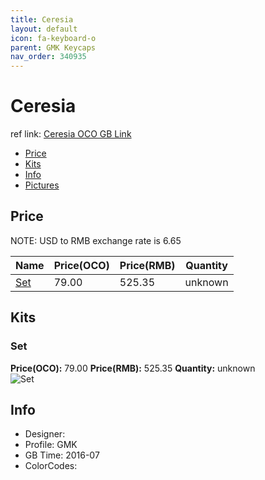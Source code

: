 ```yaml
---
title: Ceresia
layout: default
icon: fa-keyboard-o
parent: GMK Keycaps
nav_order: 340935
---
```


# Ceresia

ref link: [Ceresia OCO GB Link](https://www.originativeco.com/products/ceresia)

* [Price](#price)
* [Kits](#kits)
* [Info](#info)
* [Pictures](#pictures)


## Price  
NOTE: USD to RMB exchange rate is 6.65

| Name          | Price(OCO)    |  Price(RMB) | Quantity |
| ------------- | ------------ |  ---------- | -------- |
|[Set](#set)|79.00|525.35|unknown|


## Kits
### Set
**Price(OCO):** 79.00    **Price(RMB):** 525.35    **Quantity:** unknown  
<img src="{{ 'assets/images/gmk-keycaps/ceresia/kits_pics/set.jpg' | relative_url }}" alt="Set" class="image featured">


## Info
* Designer: 
* Profile: GMK 
* GB Time: 2016-07
* ColorCodes:  
